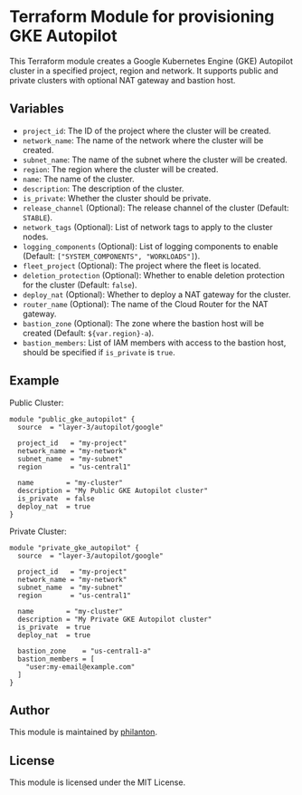 # Terraform Module for provisioning GKE Autopilot

This Terraform module creates a Google Kubernetes Engine (GKE) Autopilot cluster in a specified project, region and network. It supports public and private clusters with optional NAT gateway and bastion host.

## Variables
- `project_id`: The ID of the project where the cluster will be created.
- `network_name`: The name of the network where the cluster will be created.
- `subnet_name`: The name of the subnet where the cluster will be created.
- `region`: The region where the cluster will be created.
- `name`: The name of the cluster.
- `description`: The description of the cluster.
- `is_private`: Whether the cluster should be private.
- `release_channel` (Optional): The release channel of the cluster (Default: `STABLE`).
- `network_tags` (Optional): List of network tags to apply to the cluster nodes.
- `logging_components` (Optional): List of logging components to enable (Default: `["SYSTEM_COMPONENTS", "WORKLOADS"]`).
- `fleet_project` (Optional): The project where the fleet is located.
- `deletion_protection` (Optional): Whether to enable deletion protection for the cluster (Default: `false`).
- `deploy_nat` (Optional): Whether to deploy a NAT gateway for the cluster.
- `router_name` (Optional): The name of the Cloud Router for the NAT gateway.
- `bastion_zone` (Optional): The zone where the bastion host will be created (Default: `${var.region}-a`).
- `bastion_members`: List of IAM members with access to the bastion host, should be specified if `is_private` is `true`.

## Example

Public Cluster:
```hcl
module "public_gke_autopilot" {
  source  = "layer-3/autopilot/google"

  project_id   = "my-project"
  network_name = "my-network"
  subnet_name  = "my-subnet"
  region       = "us-central1"

  name        = "my-cluster"
  description = "My Public GKE Autopilot cluster"
  is_private  = false
  deploy_nat  = true
}
```

Private Cluster:
```hcl
module "private_gke_autopilot" {
  source  = "layer-3/autopilot/google"

  project_id   = "my-project"
  network_name = "my-network"
  subnet_name  = "my-subnet"
  region       = "us-central1"

  name        = "my-cluster"
  description = "My Private GKE Autopilot cluster"
  is_private  = true
  deploy_nat  = true

  bastion_zone    = "us-central1-a"
  bastion_members = [
    "user:my-email@example.com"
  ]
}
```

## Author

This module is maintained by [philanton](https://github.com/philanton).

## License

This module is licensed under the MIT License.
